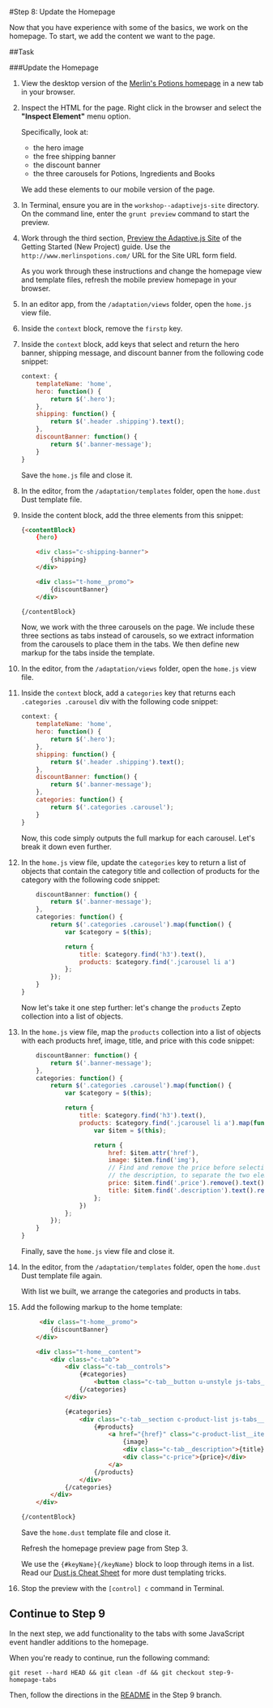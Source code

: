 #Step 8: Update the Homepage

Now that you have experience with some of the basics, we work on the homepage. To start, we add the content we want to the page.

##Task

###Update the Homepage

1. View the desktop version of the [Merlin's Potions homepage](http://www.merlinspotions.com) in a new tab in your browser.
2. Inspect the HTML for the page. Right click in the browser and select the **"Inspect Element"** menu option.

    Specifically, look at:

    * the hero image
    * the free shipping banner
    * the discount banner
    * the three carousels for Potions, Ingredients and Books

    We add these elements to our mobile version of the page.

3. In Terminal, ensure you are in the `workshop--adaptivejs-site` directory. On the command line, enter the `grunt preview` command to start the preview.
4. Work through the third section, [Preview the Adaptive.js Site](https://cloud.mobify.com/docs/adaptivejs/getting-started/new-project/#/start-adaptivejs-server) of the Getting Started (New Project) guide. Use the `http://www.merlinspotions.com/` URL for the Site URL form field.

    As you work through these instructions and change the homepage view and template files, refresh the mobile preview homepage in your browser.

5. In an editor app, from the `/adaptation/views` folder, open the `home.js` view file.
6. Inside the `context` block, remove the `firstp` key.
7. Inside the `context` block, add keys that select and return the hero banner, shipping message, and discount banner from the following code snippet:

    ```javascript
    context: {
        templateName: 'home',
        hero: function() {
            return $('.hero');
        },
        shipping: function() {
            return $('.header .shipping').text();
        },
        discountBanner: function() {
            return $('.banner-message');
        }
    }
    ```
    Save the `home.js` file and close it.

8. In the editor, from the `/adaptation/templates` folder, open the `home.dust` Dust template file. 
9. Inside the content block, add the three elements from this snippet:

    ```html
    {<contentBlock}
        {hero}

        <div class="c-shipping-banner">
            {shipping}
        </div>

        <div class="t-home__promo">
            {discountBanner}
        </div>

    {/contentBlock}
    ```

    Now, we work with the three carousels on the page. We include these three sections as tabs instead of carousels, so we extract information from the carousels to place them in the tabs. We then define new markup for the tabs inside the template.

10. In the editor, from the `/adaptation/views` folder, open the `home.js` view file.
11. Inside the `context` block, add a `categories` key that returns each `.categories .carousel` div with the following code snippet:

    ```javascript
    context: {
        templateName: 'home',
        hero: function() {
            return $('.hero');
        },
        shipping: function() {
            return $('.header .shipping').text();
        },
        discountBanner: function() {
            return $('.banner-message');
        },
        categories: function() {
            return $('.categories .carousel');
        }
    }
    ```
    Now, this code simply outputs the full markup for each carousel. Let's break it down even further.

12. In the `home.js` view file, update the `categories` key to return a list of objects that contain the category title and collection of products for the category with the following code snippet:

    ```javascript
        discountBanner: function() {
            return $('.banner-message');
        },
        categories: function() {
            return $('.categories .carousel').map(function() {
                var $category = $(this);

                return {
                    title: $category.find('h3').text(),
                    products: $category.find('.jcarousel li a')
                };
            });
        }
    }
    ```

    Now let's take it one step further: let's change the `products` Zepto collection into a list of objects.

13. In the `home.js` view file, map the `products` collection into a list of objects with each products href, image, title, and price with this code snippet:

    ```javascript
        discountBanner: function() {
            return $('.banner-message');
        },
        categories: function() {
            return $('.categories .carousel').map(function() {
                var $category = $(this);

                return {
                    title: $category.find('h3').text(),
                    products: $category.find('.jcarousel li a').map(function() {
                        var $item = $(this);

                        return {
                            href: $item.attr('href'),
                            image: $item.find('img'),
                            // Find and remove the price before selecting
                            // the description, to separate the two elements
                            price: $item.find('.price').remove().text(),
                            title: $item.find('.description').text().replace(' - ', '')
                        };
                    })
                };
            });
        }
    }
    ```

    Finally, save the `home.js` view file and close it.

14. In the editor, from the `/adaptation/templates` folder, open the `home.dust` Dust template file again.

    With list we built, we arrange the categories and products in tabs.

15. Add the following markup to the home template:

    ```html
         <div class="t-home__promo">
            {discountBanner}
        </div>

        <div class="t-home__content">
            <div class="c-tab">
                <div class="c-tab__controls">
                    {#categories}
                        <button class="c-tab__button u-unstyle js-tabs__header">{title}</button>
                    {/categories}
                </div>

                {#categories}
                    <div class="c-tab__section c-product-list js-tabs__sections">
                        {#products}
                            <a href="{href}" class="c-product-list__item">
                                {image}
                                <div class="c-tab__description">{title}</div>
                                <div class="c-price">{price}</div>
                            </a>
                        {/products}
                    </div>
                {/categories}
            </div>
        </div>

    {/contentBlock}
    ```

    Save the `home.dust` template file and close it.
    
    Refresh the homepage preview page from Step 3.

    We use the `{#keyName}{/keyName}` block to loop through items in a list. Read our [Dust.js Cheat Sheet](https://cloud.mobify.com/docs/adaptivejs/adapting/dustjs-cheat-sheet) for more dust templating tricks.

16. Stop the preview with the `[control] c` command in Terminal.



## Continue to Step 9

In the next step, we add functionality to the tabs with some JavaScript event handler additions to the homepage.

When you're ready to continue, run the following command:

```
git reset --hard HEAD && git clean -df && git checkout step-9-homepage-tabs
```

Then, follow the directions in the  [README](https://github.com/mobify/workshop--adaptivejs-site/blob/step-9-homepage-tabs/README.md) in the Step 9 branch.

